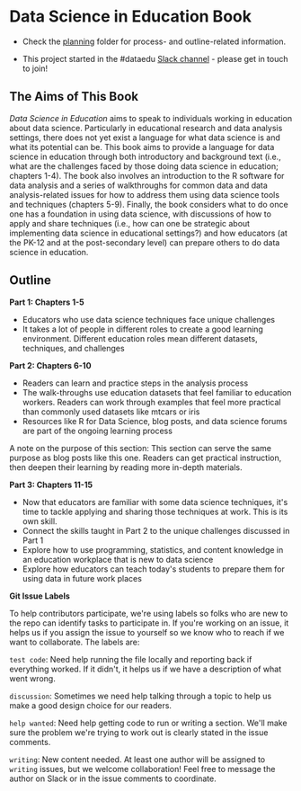 # Data Science in Education Book 

- Check the [planning](/planning/) folder for process- and outline-related information.

- This project started in the #dataedu [Slack channel](https://dataedu.slack.com/) - please get in touch to join!

## The Aims of This Book

*Data Science in Education* aims to speak to individuals working in education about data science. Particularly in educational research and data analysis settings, there does not yet exist a language for what data science is and what its potential can be. This book aims to provide a language for data science in education through both introductory and background text (i.e., what are the challenges faced by those doing data science in education; chapters 1-4). The book also involves an introduction to the R software for data analysis and a series of walkthroughs for common data and data analysis-related issues for how to address them using data science tools and techniques (chapters 5-9). Finally, the book considers what to do once one has a foundation in using data science, with discussions of how to apply and share techniques (i.e., how can one be strategic about implementing data science in educational settings?) and how educators (at the PK-12 and at the post-secondary level) can prepare others to do data science in education. 

## Outline

**Part 1: Chapters 1-5**

- Educators who use data science techniques face unique challenges  
- It takes a lot of people in different roles to create a good learning environment. Different education roles mean different datasets, techniques, and challenges

**Part 2: Chapters 6-10**

- Readers can learn and practice steps in the analysis process  
- The walk-throughs use education datasets that feel familiar to education workers. Readers can work through examples that feel more practical than commonly used datasets like mtcars or iris  
- Resources like R for Data Science, blog posts, and data science forums are part of the ongoing learning process

A note on the purpose of this section: This section can serve the same purpose as blog posts like this one. Readers can get practical instruction, then deepen their learning by reading more in-depth materials.

**Part 3: Chapters 11-15**

- Now that educators are familiar with some data science techniques, it's time to tackle applying and sharing those techniques at work. This is its own skill.  
- Connect the skills taught in Part 2 to the unique challenges discussed in Part 1 
- Explore how to use programming, statistics, and content knowledge in an education workplace that is new to data science  
- Explore how educators can teach today's students to prepare them for using data in future work places

**Git Issue Labels** 

To help contributors participate, we're using labels so folks who are new to the repo can identify tasks to participate in. If you're working on an issue, it helps us if you assign the issue to yourself so we know who to reach if we want to collaborate. The labels are: 

`test code`: Need help running the file locally and reporting back if everything worked. If it didn't, it helps us if we have a description of what went wrong. 

`discussion`: Sometimes we need help talking through a topic to help us make a good design choice for our readers.

`help wanted`: Need help getting code to run or writing a section. We'll make sure the problem we're trying to work out is clearly stated in the issue comments. 

`writing`: New content needed. At least one author will be assigned to `writing` issues, but we welcome collaboration! Feel free to message the author on Slack or in the issue comments to coordinate. 
